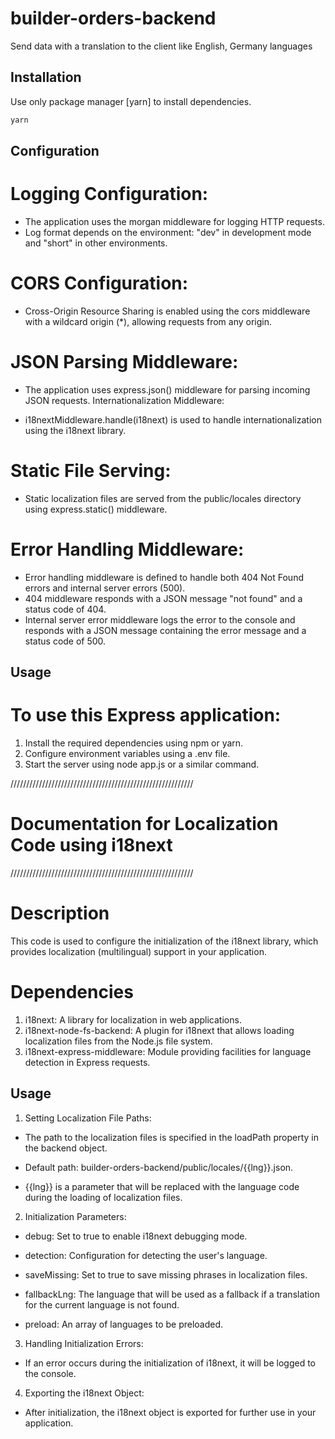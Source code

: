 # builder-orders-backend

Send data with a translation to the client like English, Germany languages

## Installation

Use only package manager [yarn] to install dependencies.

```bash
yarn
```

## Configuration

# Logging Configuration:

- The application uses the morgan middleware for logging HTTP requests.
- Log format depends on the environment: "dev" in development mode and "short" in other environments.

# CORS Configuration:

- Cross-Origin Resource Sharing is enabled using the cors middleware with a wildcard origin (\*), allowing requests from any origin.

# JSON Parsing Middleware:

- The application uses express.json() middleware for parsing incoming JSON requests.
  Internationalization Middleware:

- i18nextMiddleware.handle(i18next) is used to handle internationalization using the i18next library.

# Static File Serving:

- Static localization files are served from the public/locales directory using express.static() middleware.

# Error Handling Middleware:

- Error handling middleware is defined to handle both 404 Not Found errors and internal server errors (500).
- 404 middleware responds with a JSON message "not found" and a status code of 404.
- Internal server error middleware logs the error to the console and responds with a JSON message containing the error message and a status code of 500.

## Usage

# To use this Express application:

1.  Install the required dependencies using npm or yarn.
2.  Configure environment variables using a .env file.
3.  Start the server using node app.js or a similar command.

//////////////////////////////////////////////////////////

# Documentation for Localization Code using i18next

//////////////////////////////////////////////////////////

# Description

This code is used to configure the initialization of the i18next library, which provides localization (multilingual) support in your application.

# Dependencies

1. i18next: A library for localization in web applications.
2. i18next-node-fs-backend: A plugin for i18next that allows loading localization files from the Node.js file system.
3. i18next-express-middleware: Module providing facilities for language detection in Express requests.

## Usage

1. Setting Localization File Paths:

- The path to the localization files is specified in the loadPath property in the backend object.

- Default path: builder-orders-backend/public/locales/{{lng}}.json.

- {{lng}} is a parameter that will be replaced with the language code during the loading of localization files.

2. Initialization Parameters:

- debug: Set to true to enable i18next debugging mode.

- detection: Configuration for detecting the user's language.

- saveMissing: Set to true to save missing phrases in localization files.

- fallbackLng: The language that will be used as a fallback if a translation for the current language is not found.

- preload: An array of languages to be preloaded.

3. Handling Initialization Errors:

- If an error occurs during the initialization of i18next, it will be logged to the console.

4. Exporting the i18next Object:

- After initialization, the i18next object is exported for further use in your application.
